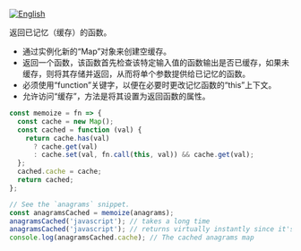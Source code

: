 
<a href="./README.md" target="_blank"><img src="https://img.shields.io/badge/-English-gray" alt="English"/></a>

返回已记忆（缓存）的函数。

- 通过实例化新的“Map”对象来创建空缓存。
- 返回一个函数，该函数首先检查该特定输入值的函数输出是否已缓存，如果未缓存，则将其存储并返回，从而将单个参数提供给已记忆的函数。
- 必须使用“function”关键字，以便在必要时更改记忆函数的“this”上下文。
- 允许访问“缓存”，方法是将其设置为返回函数的属性。

```js
const memoize = fn => {
  const cache = new Map();
  const cached = function (val) {
    return cache.has(val)
      ? cache.get(val)
      : cache.set(val, fn.call(this, val)) && cache.get(val);
  };
  cached.cache = cache;
  return cached;
};
```

```js
// See the `anagrams` snippet.
const anagramsCached = memoize(anagrams);
anagramsCached('javascript'); // takes a long time
anagramsCached('javascript'); // returns virtually instantly since it's cached
console.log(anagramsCached.cache); // The cached anagrams map
```

